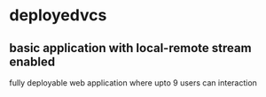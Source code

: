 # deployedvcs

## basic application with local-remote stream enabled

fully deployable web application where upto 9 users can interaction
